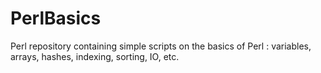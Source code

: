 # PerlBasics
Perl repository containing simple scripts on the basics of Perl : variables, arrays, hashes, indexing, sorting, IO, etc.
